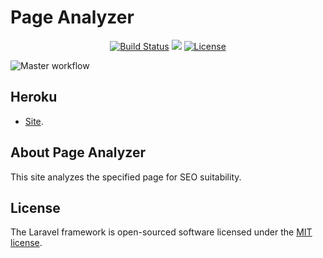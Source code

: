 <p align="center"><h1 color="green">Page Analyzer</h1></p><p align="center">
<a href="https://travis-ci.org/laravel/framework"><img src="https://travis-ci.org/laravel/framework.svg" alt="Build Status"></a>
<a href="https://codeclimate.com/github/Rinatsin/php-project-lvl3/maintainability"><img src="https://api.codeclimate.com/v1/badges/7264e70f954ab127f73c/maintainability" /></a>
<a href="https://packagist.org/packages/laravel/framework"><img src="https://poser.pugx.org/laravel/framework/license.svg" alt="License"></a>

![Master workflow](https://github.com/Rinatsin/php-project-lvl3/workflows/Master%20workflow/badge.svg)
</p>

## Heroku
- [Site](https://boiling-crag-79525.herokuapp.com).

## About Page Analyzer

This site analyzes the specified page for SEO suitability.

## License

The Laravel framework is open-sourced software licensed under the [MIT license](https://opensource.org/licenses/MIT).
